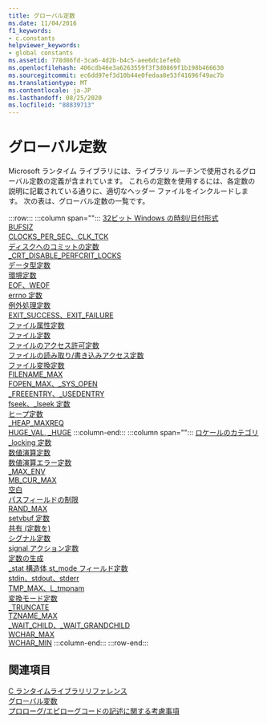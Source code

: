 ```yaml
---
title: グローバル定数
ms.date: 11/04/2016
f1_keywords:
- c.constants
helpviewer_keywords:
- global constants
ms.assetid: 778d86fd-3ca6-4d2b-b4c5-aee6dc1efe6b
ms.openlocfilehash: 406cdb46e3a6263559f3f3d0869f1b198b466630
ms.sourcegitcommit: ec6dd97ef3d10b44e0fedaa8e53f41696f49ac7b
ms.translationtype: MT
ms.contentlocale: ja-JP
ms.lasthandoff: 08/25/2020
ms.locfileid: "88839713"
---
```

# <a name="global-constants"></a>グローバル定数

Microsoft ランタイム ライブラリには、ライブラリ ルーチンで使用されるグローバル定数の定義が含まれています。 これらの定数を使用するには、各定数の説明に記載されている通りに、適切なヘッダー ファイルをインクルードします。 次の表は、グローバル定数の一覧です。

:::row:::
   :::column span="":::
      [32ビット Windows の時刻/日付形式](../c-runtime-library/32-bit-windows-time-date-formats.md)\
      [BUFSIZ](../c-runtime-library/bufsiz.md)\
      [CLOCKS_PER_SEC、CLK_TCK](../c-runtime-library/clocks-per-sec-clk-tck.md)\
      [ディスクへのコミットの定数](../c-runtime-library/commit-to-disk-constants.md)\
      [_CRT_DISABLE_PERFCRIT_LOCKS](../c-runtime-library/crt-disable-perfcrit-locks.md)\
      [データ型定数](../c-runtime-library/data-type-constants.md)\
      [環境定数](../c-runtime-library/environmental-constants.md)\
      [EOF、WEOF](../c-runtime-library/eof-weof.md)\
      [errno 定数](../c-runtime-library/errno-constants.md)\
      [例外処理定数](../c-runtime-library/exception-handling-constants.md)\
      [EXIT_SUCCESS、EXIT_FAILURE](../c-runtime-library/exit-success-exit-failure.md)\
      [ファイル属性定数](../c-runtime-library/file-attribute-constants.md)\
      [ファイル定数](../c-runtime-library/file-constants.md)\
      [ファイルのアクセス許可定数](../c-runtime-library/file-permission-constants.md)\
      [ファイルの読み取り/書き込みアクセス定数](../c-runtime-library/file-read-write-access-constants.md)\
      [ファイル変換定数](../c-runtime-library/file-translation-constants.md)\
      [FILENAME_MAX](../c-runtime-library/filename-max.md)\
      [FOPEN_MAX、_SYS_OPEN](../c-runtime-library/fopen-max-sys-open.md)\
      [_FREEENTRY、_USEDENTRY](../c-runtime-library/freeentry-usedentry.md)\
      [fseek、_lseek 定数](../c-runtime-library/fseek-lseek-constants.md)\
      [ヒープ定数](../c-runtime-library/heap-constants.md)\
      [_HEAP_MAXREQ](../c-runtime-library/heap-maxreq.md)\
      [HUGE_VAL, _HUGE](../c-runtime-library/huge-val-huge.md)
   :::column-end:::
   :::column span="":::
      [ロケールのカテゴリ](../c-runtime-library/locale-categories.md)\
      [_locking 定数](../c-runtime-library/locking-constants.md)\
      [数値演算定数](../c-runtime-library/math-constants.md)\
      [数値演算エラー定数](../c-runtime-library/math-error-constants.md)\
      [_MAX_ENV](../c-runtime-library/max-env.md)\
      [MB_CUR_MAX](../c-runtime-library/mb-cur-max.md)\
      [空白](../c-runtime-library/null-crt.md)\
      [パスフィールドの制限](../c-runtime-library/path-field-limits.md)\
      [RAND_MAX](../c-runtime-library/rand-max.md)\
      [setvbuf 定数](../c-runtime-library/setvbuf-constants.md)\
      [共有 (定数を)](../c-runtime-library/sharing-constants.md)\
      [シグナル定数](../c-runtime-library/signal-constants.md)\
      [signal アクション定数](../c-runtime-library/signal-action-constants.md)\
      [定数の生成](../c-runtime-library/spawn-constants.md)\
      [_stat 構造体 st_mode フィールド定数](../c-runtime-library/stat-structure-st-mode-field-constants.md)\
      [stdin、stdout、stderr](../c-runtime-library/stdin-stdout-stderr.md)\
      [TMP_MAX、L_tmpnam](../c-runtime-library/tmp-max-l-tmpnam.md)\
      [変換モード定数](../c-runtime-library/translation-mode-constants.md)\
      [_TRUNCATE](../c-runtime-library/truncate.md)\
      [TZNAME_MAX](../c-runtime-library/tzname-max.md)\
      [_WAIT_CHILD、_WAIT_GRANDCHILD](../c-runtime-library/wait-child-wait-grandchild.md)\
      [WCHAR_MAX](../c-runtime-library/wchar-max.md)\
      [WCHAR_MIN](../c-runtime-library/wchar-min.md)
   :::column-end:::
:::row-end:::

## <a name="see-also"></a>関連項目

[C ランタイムライブラリリファレンス](../c-runtime-library/c-run-time-library-reference.md)<br/>
[グローバル変数](../c-runtime-library/global-variables.md)<br/>
[プロローグ/エピローグコードの記述に関する考慮事項](../cpp/considerations-for-writing-prolog-epilog-code.md)

